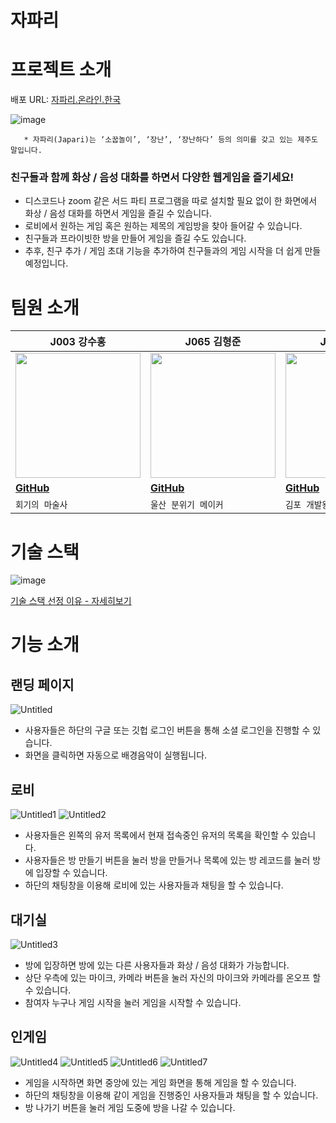 # 자파리

# 프로젝트 소개

배포 URL: <a href="https://자파리.온라인.한국">자파리.온라인.한국</a>

![image](https://user-images.githubusercontent.com/86656921/205483722-9b8ecd8e-9823-4abc-a622-9b4d870c4413.png)

       * 자파리(Japari)는 ‘소꿉놀이’, ‘장난’, ‘장난하다’ 등의 의미를 갖고 있는 제주도 말입니다.

### 친구들과 함께 화상 / 음성 대화를 하면서 다양한 웹게임을 즐기세요!

- 디스코드나 zoom 같은 서드 파티 프로그램을 따로 설치할 필요 없이 한 화면에서 화상 / 음성 대화를 하면서 게임을 즐길 수 있습니다.
- 로비에서 원하는 게임 혹은 원하는 제목의 게임방을 찾아 들어갈 수 있습니다.
- 친구들과 프라이빗한 방을 만들어 게임을 즐길 수도 있습니다.
- 추후, 친구 추가 / 게임 초대 기능을 추가하여 친구들과의 게임 시작을 더 쉽게 만들 예정입니다.

# 팀원 소개

|**J003 강수홍**|**J065 김형준**|**J146 이승재**|**J203 최성호**|
|---|---|---|---|
|<img src="https://user-images.githubusercontent.com/86656921/205483807-8d946c15-c385-4e13-b45a-a89c62eee576.png" width="200" height="200"/>|<img src="https://user-images.githubusercontent.com/86656921/205483833-c6740164-cd6d-4a79-b291-530d30340cd2.png" width="200" height="200"/>|<img src="https://user-images.githubusercontent.com/86656921/205483841-b9bdb32d-bf75-4e3d-8c4b-36e43083b363.png" width="200" height="200"/>|<img src="https://user-images.githubusercontent.com/86656921/205483852-66d14892-aa70-4b17-b4bb-88af56efa232.png" width="200" height="200"/>|
|[**GitHub**](https://github.com/tnghd5761)|[**GitHub**](https://github.com/kimhyeongjun95)|[**GitHub**](https://github.com/seungjae94)|[**GitHub**](https://github.com/c99-coder)|
|`회기의 마술사`|`울산 분위기 메이커`|`김포 개발왕`|`신촌 배포왕`|

# 기술 스택

![image](https://user-images.githubusercontent.com/86656921/205483868-d9844547-dbce-48ae-9820-f8e2d3acc7e4.png)

[기술 스택 선정 이유 - 자세히보기](https://github.com/boostcampwm-2022/web36-Japari/wiki/%EA%B8%B0%EC%88%A0-%EC%84%A0%EC%A0%95-%EC%9D%B4%EC%9C%A0)

# 기능 소개

## 랜딩 페이지

![Untitled](https://user-images.githubusercontent.com/87958906/208001203-00571034-27ff-4c77-911e-b345ef0be2ba.png)

- 사용자들은 하단의 구글 또는 깃헙 로그인 버튼을 통해 소셜 로그인을 진행할 수 있습니다.
- 화면을 클릭하면 자동으로 배경음악이 실행됩니다.

## 로비

![Untitled1](https://user-images.githubusercontent.com/87958906/208001213-3a1223dc-d6ec-4876-a9c7-e60666afc87e.png)
![Untitled2](https://user-images.githubusercontent.com/87958906/208001217-6cf162e4-4127-481d-8d98-e0e3d47dd895.png)

- 사용자들은 왼쪽의 유저 목록에서 현재 접속중인 유저의 목록을 확인할 수 있습니다.
- 사용자들은 방 만들기 버튼을 눌러 방을 만들거나 목록에 있는 방 레코드를 눌러 방에 입장할 수 있습니다.
- 하단의 채팅창을 이용해 로비에 있는 사용자들과 채팅을 할 수 있습니다.

## 대기실

![Untitled3](https://user-images.githubusercontent.com/87958906/208001231-7f53b9ef-9d0a-4eb6-92bf-65ba7f51ee39.png)

- 방에 입장하면 방에 있는 다른 사용자들과 화상 / 음성 대화가 가능합니다.
- 상단 우측에 있는 마이크, 카메라 버튼을 눌러 자신의 마이크와 카메라를 온오프 할 수 있습니다.
- 참여자 누구나 게임 시작을 눌러 게임을 시작할 수 있습니다.

## 인게임

![Untitled4](https://user-images.githubusercontent.com/87958906/208001244-7f947d06-bd3d-438a-80f9-9b589ea22961.png)
![Untitled5](https://user-images.githubusercontent.com/87958906/208001253-e9911f1b-c108-42db-966b-fee85d45eb8d.png)
![Untitled6](https://user-images.githubusercontent.com/87958906/208001260-b382eb9f-5c2a-4745-b47a-5bb168f889d1.png)
![Untitled7](https://user-images.githubusercontent.com/87958906/208001280-ca904244-2039-40ed-897a-9fab261072f7.png)

- 게임을 시작하면 화면 중앙에 있는 게임 화면을 통해 게임을 할 수 있습니다.
- 하단의 채팅창을 이용해 같이 게임을 진행중인 사용자들과 채팅을 할 수 있습니다.
- 방 나가기 버튼을 눌러 게임 도중에 방을 나갈 수 있습니다.
